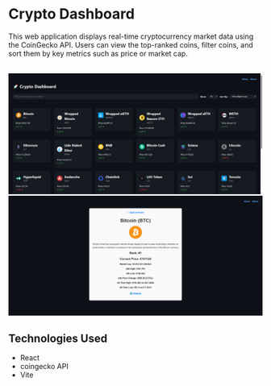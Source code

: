 # Crypto Dashboard

This web application displays real-time cryptocurrency market data using the CoinGecko API. Users can view the top-ranked coins, filter coins, and sort them by key metrics such as price or market cap. 

<br>

<img src="screenshot1.PNG"/>

<br>

<img src="screenshot2.PNG"/>

## Technologies Used

<ul>
<li>React</li>
<li>coingecko API</li>
<li>Vite</li>
</ul>
